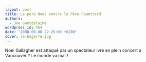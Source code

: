 ```yaml
---
layout: post
title: Le père Noel contre le Père Fouettard
authors:
  - Joe Gantdelaine
wordpress_id: 464
date: "2008-09-08 22:25:00 +0200"
cover: la-bagarre.jpg
---
```


Noel Gallagher est attaqué par un spectateur ivre en plein concert à Vancouver ?
Le monde va mal !
